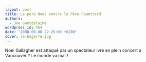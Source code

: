 ```yaml
---
layout: post
title: Le père Noel contre le Père Fouettard
authors:
  - Joe Gantdelaine
wordpress_id: 464
date: "2008-09-08 22:25:00 +0200"
cover: la-bagarre.jpg
---
```


Noel Gallagher est attaqué par un spectateur ivre en plein concert à Vancouver ?
Le monde va mal !
